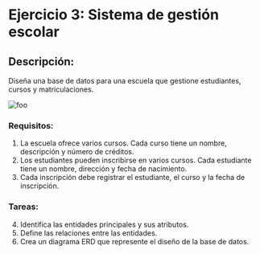 # Ejercicio 3: Sistema de gestión escolar

## Descripción:

Diseña una base de datos para una escuela que gestione estudiantes, cursos y
matriculaciones.

![foo](biblioteca.drawio.png)

### Requisitos:

1. La escuela ofrece varios cursos. Cada curso tiene un nombre, descripción
   y número de créditos.
2. Los estudiantes pueden inscribirse en varios cursos. Cada estudiante tiene
   un nombre, dirección y fecha de nacimiento.
3. Cada inscripción debe registrar el estudiante, el curso y la fecha de
   inscripción.

### Tareas:

4. Identifica las entidades principales y sus atributos.
5. Define las relaciones entre las entidades.
6. Crea un diagrama ERD que represente el diseño de la base de datos.

